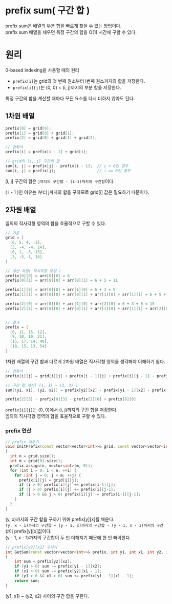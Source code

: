 # prefix sum( 구간 합 )
prefix sum은 배열의 부분 합을 빠르게 찾을 수 있는 방법이다.
</br>prefix sum 배열을 채우면 특정 구간의 합을 O(1) 시간에 구할 수 있다.

# 원리
0-based indexing을 사용할 때의 원리
- `prefix[i]`는 grid의 첫 번째 원소부터 i번째 원소까지의 합을 저장한다.
- `prefix[i][j]`는 (0, 0) ~ (i, j)까지의 부분 합을 저장한다.

특정 구간의 합을 계산할 때마다 모든 요소를 다시 더하지 않아도 된다.

## 1차원 배열
```cpp
prefix[0] = grid[0];
prefix[1] = grid[0] + grid[1];
prefix[2] = grid[0] + grid[1] + grid[2];

// 점화식
prefix[i] = prefix[i - 1] + grid[i];

// grid의 [i, j] 구간의 합
sum[i, j] = prefix[j] - prefix[i - 1];  // i > 0인 경우
sum[i, j] = prefix[j];                  // i == 0인 경우
```
[i, j] 구간의 합은 `j까지의 구간합 - (i-1)까지의 구간합`이다. 

( i - 1 )인 이유는 i부터 j까지의 합을 구하므로 grid[i] 값은 필요하기 때문이다.

## 2차원 배열
임의의 직사각형 영역의 합을 효율적으로 구할 수 있다.

```cpp
// 기준
grid = [
  [6, 5, 4, -3],
  [3, -4, -4, 14],
  [6, 1, -3, 15],
  [3, -5, 1, 16]
]

// 계산 과정( 직사각형 모양 )
prefix[0][0] = arr[0][0] = 6
prefix[0][1] = arr[0][0] + arr[0][1] = 6 + 5 = 11

prefix[1][0] = arr[0][0] + arr[1][0] = 6 + 3 = 9
prefix[1][1] = arr[0][0] + arr[0][1] + arr[1][0] + arr[1][1] = 6 + 5 + 3 - 4 = 10

prefix[2][0] = arr[0][0] + arr[1][0] + arr[2][0] = 6 + 3 + 6 = 15
prefix[2][1] = arr[0][0] + arr[0][1] + arr[1][0] + arr[1][1] + arr[2][0] + arr[2][1] = 6 + 5 + 3 - 4 + 6 + 1 = 17


// 결과
prefix = [
  [6, 11, 15, 12],
  [9, 10, 10, 21],
  [15, 17, 14, 40],
  [18, 15, 13, 54]
]
```
1차원 배열의 구간 합과 다르게 2차원 배열은 직사각형 영역을 생각해야 이해하기 쉽다.

```cpp
// 점화식
prefix[i][j] = grid[i][j] + prefix[i - 1][j] + prefix[i][j - 1] - prefix[i - 1][j - 1];

// 구간 합 계산[ (1, 1) ~ (2, 3) ]
sum((y1, x1), (y2, x2)) = prefix[y2][x2] - prefix[y1 - 1][x2] - prefix[y2][x1 - 1] + prefix[y1 - 1][x1 - 1];

prefix[2][3] - prefix[0][3] - prefix[2][0] + prefix[0][0]
```
`prefix[i][j]`는 (0, 0)에서 (i, j)까지의 구간 합을 저장한다.
</br>임의의 직사각형 영역의 합을 효율적으로 구할 수 있다.

### prefix 연산
```cpp
// prefix 채우기
void InitPrefix(const vector<vector<int>>& grid, const vector<vector<int>>& prefix)
{
  int n = grid.size();
  int m = grid[0].size();
  prefix.assign(n, vector<int>(m, 0));
  for (int i = 0; i < n; ++i) {
    for (int j = 0; j < m; ++j) {
      prefix[i][j] = grid[i][j];
      if (i > 0) prefix[i][j] += prefix[i-1][j];
      if (j > 0) prefix[i][j] += prefix[i][j-1];
      if (i > 0 && j > 0) prefix[i][j] -= prefix[i-1][j-1];
    }
  }
}
```

(y, x)까지의 구간 합을 구하기 위해 prefix[y][x]를 채운다.
</br>`(y, x - 1)까지의 구간합 + (y - 1, x)까지의 구간합 - (y - 1, x - 1)까지의 구간합`이 prefix[y][x]값이다.
</br>(y - 1, x - 1)까지의 구간합이 두 번 더해지기 때문에 한 번 빼야한다.

```cpp
// prefix[y2][x2] 구하기
int GetSum(const vector<vector<int>>& prefix, int y1, int x1, int y2, int x2)
{
	int sum = prefix[y2][x2];
	if (y1 > 0) sum -= prefix[y1 - 1][x2];
	if (x1 > 0) sum -= prefix[y2][x1 - 1];
	if (y1 > 0 && x1 > 0) sum += prefix[y1 - 1][x1 - 1];
	return sum;
}
```

(y1, x1) ~ (y2, x2) 사이의 구간 합을 구한다.